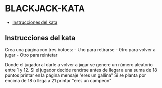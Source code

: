 # BLACKJACK-KATA

- [Instrucciones del kata](#instrucciones-del-kata)

## Instrucciones del kata

Crea una página con tres botoes:
    - Uno para retirarse
    - Otro para volver a jugar
    - Otro para reintetar

Donde el jugador al darle a volver a jugar se genere un número aleatorio entre 1 y 12.
Si el jugador decide rendirse antes de llegar a una suma de 18 puntos printar en la página mensaje "eres un gallina"
Si se planta por encima de 18 o llega a 21 printar "eres un campeon"


